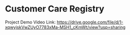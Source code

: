 # Customer Care Registry

Project Demo Video Link: https://drive.google.com/file/d/1-xqwyjskVwZUyO7783xMa-MSH1_cKmWt/view?usp=sharing
